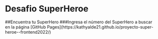 <h1>Desafio SuperHeroe</h1>
##Encuentra tu SuperHero
###Ingresa el número del SuperHero a buscar en la página [GitHub Pages](https://kathyalde21.github.io/proyecto-super-heroe--frontend2022/)
